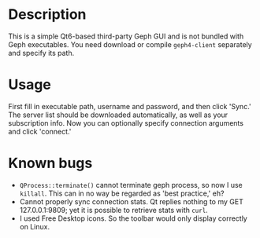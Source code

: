 # Description

This is a simple Qt6-based third-party Geph GUI and is not bundled with Geph executables. You need download or compile `geph4-client` separately and specify its path.

# Usage

First fill in executable path, username and password, and then click 'Sync.' The server list should be downloaded automatically, as well as your subscription info. Now you can optionally specify connection arguments and click 'connect.'

# Known bugs

- `QProcess::terminate()` cannot terminate geph process, so now I use `killall`. This can in no way be regarded as 'best practice,' eh?
- Cannot properly sync connection stats. Qt replies nothing to my GET 127.0.0.1:9809; yet it is possible to retrieve stats with `curl`.
- I used Free Desktop icons. So the toolbar would only display correctly on Linux.
